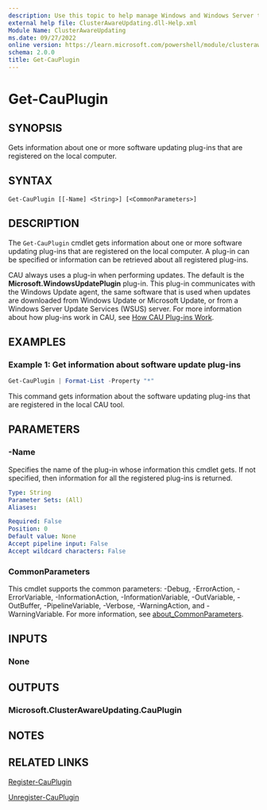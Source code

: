 ```yaml
---
description: Use this topic to help manage Windows and Windows Server technologies with Windows PowerShell.
external help file: ClusterAwareUpdating.dll-Help.xml
Module Name: ClusterAwareUpdating
ms.date: 09/27/2022
online version: https://learn.microsoft.com/powershell/module/clusterawareupdating/get-cauplugin?view=windowsserver2022-ps&wt.mc_id=ps-gethelp
schema: 2.0.0
title: Get-CauPlugin
---
```


# Get-CauPlugin

## SYNOPSIS
Gets information about one or more software updating plug-ins that are registered on the local
computer.

## SYNTAX

```
Get-CauPlugin [[-Name] <String>] [<CommonParameters>]
```

## DESCRIPTION

The `Get-CauPlugin` cmdlet gets information about one or more software updating plug-ins that are
registered on the local computer. A plug-in can be specified or information can be retrieved about
all registered plug-ins.

CAU always uses a plug-in when performing updates. The default is the
**Microsoft.WindowsUpdatePlugin** plug-in. This plug-in communicates with the Windows Update agent,
the same software that is used when updates are downloaded from Windows Update or Microsoft Update,
or from a Windows Server Update Services (WSUS) server. For more information about how plug-ins work
in CAU, see [How CAU Plug-ins Work](https://go.microsoft.com/fwlink/p/?LinkId=235333).

## EXAMPLES

### Example 1: Get information about software update plug-ins

```powershell
Get-CauPlugin | Format-List -Property "*"
```

This command gets information about the software updating plug-ins that are registered in the local
CAU tool.

## PARAMETERS

### -Name

Specifies the name of the plug-in whose information this cmdlet gets.
If not specified, then information for all the registered plug-ins is returned.

```yaml
Type: String
Parameter Sets: (All)
Aliases: 

Required: False
Position: 0
Default value: None
Accept pipeline input: False
Accept wildcard characters: False
```

### CommonParameters

This cmdlet supports the common parameters: -Debug, -ErrorAction, -ErrorVariable,
-InformationAction, -InformationVariable, -OutVariable, -OutBuffer, -PipelineVariable, -Verbose,
-WarningAction, and -WarningVariable. For more information, see
[about_CommonParameters](https://go.microsoft.com/fwlink/?LinkID=113216).

## INPUTS

### None

## OUTPUTS

### Microsoft.ClusterAwareUpdating.CauPlugin

## NOTES

## RELATED LINKS

[Register-CauPlugin](./Register-CauPlugin.md)

[Unregister-CauPlugin](./Unregister-CauPlugin.md)

